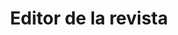 ---
img : ./img/maquina.jpg
title : Editor de la revista
company : U.C LuisAmigo  
description : Lorem ipsum dolor sit amet, consectetur adipisicing elit. Recusandae dolores, possimus pariatur animi temporibus nesciunt praesentium dolore sed nulla ipsum eveniet corporis quidem, mollitia itaque minus soluta, voluptates neque explicabo tempora nisi culpa eius atque dignissimos. Molestias explicabo corporis voluptatem?
alt : foto de prueba 
url : "#"
---